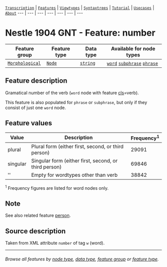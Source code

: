 <a name="start"></a>
[`Transcription`](../transcription.md#start) | [`Features`](README.md#start) | [`Viewtypes`](../viewtypes.md#start) | [`Syntaxtrees`](../syntaxtrees.md#start) | [`Tutorial`](../../tutorial/README.md#start) | [`Usecases`](../usecases/README.md#start) | [`About`](../about.md#start)
---  | --- | --- | --- | --- | --- | ---

# Nestle 1904 GNT - Feature: number

Feature group | Feature type | Data type | Available for node types
---  | --- | --- | ---
[`Morphological`](featuresbygroup.md#morphological-features) | [`Node`](featuresbyfeaturetype.md#node-features) | [`string`](featuresbydatatype.md#string-datatype) | [`word`](featuresbynodetype.md#word-nodes) [`subphrase`](featuresbynodetype.md#subphrase-nodes) [`phrase`](featuresbynodetype.md#phrase-nodes)

## Feature description

Gramatical number of the verb (`word` node with feature [cls](cls.md#start)=verb).

This feature is also populated for `phrase` or `subphrase`, but only if they consist of just one `word` node.

## Feature values

Value | Description | Frequency<sup>1</sup>
--- | --- | ---
plural | Plural form (either first, second, or third person) | 29091
singular | Singular form (either first, second, or third person) | 69846
'' | Empty for wordtypes other than verb | 38842

<sup>1</sup> Frequency figures are listed for word nodes only. 

## Note

See also related feature [person](person.md).

## Source description

Taken from XML attribute `number` of tag `w` (word).

---
###### *Browse all features by [node type](featuresbynodetype.md#start), [data type](featuresbydatatype.md#start), [feature group](featuresbygroup.md#start) or [feature type](featuresbyfeaturetype.md#start).*

